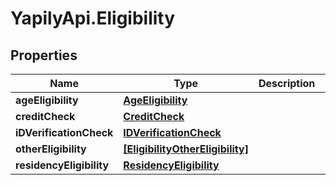 # YapilyApi.Eligibility

## Properties

Name | Type | Description | Notes
------------ | ------------- | ------------- | -------------
**ageEligibility** | [**AgeEligibility**](AgeEligibility.md) |  | [optional] 
**creditCheck** | [**CreditCheck**](CreditCheck.md) |  | [optional] 
**iDVerificationCheck** | [**IDVerificationCheck**](IDVerificationCheck.md) |  | [optional] 
**otherEligibility** | [**[EligibilityOtherEligibility]**](EligibilityOtherEligibility.md) |  | [optional] 
**residencyEligibility** | [**ResidencyEligibility**](ResidencyEligibility.md) |  | [optional] 


